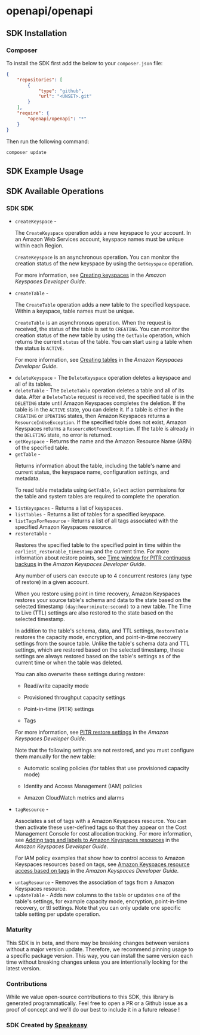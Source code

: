 # openapi/openapi

<!-- Start SDK Installation -->
## SDK Installation

### Composer

To install the SDK first add the below to your `composer.json` file:

```json
{
    "repositories": [
        {
            "type": "github",
            "url": "<UNSET>.git"
        }
    ],
    "require": {
        "openapi/openapi": "*"
    }
}
```

Then run the following command:

```bash
composer update
```
<!-- End SDK Installation -->

## SDK Example Usage
<!-- Start SDK Example Usage -->

<!-- End SDK Example Usage -->

<!-- Start SDK Available Operations -->
## SDK Available Operations

### SDK SDK

* `createKeyspace` - <p>The <code>CreateKeyspace</code> operation adds a new keyspace to your account. In an Amazon Web Services account, keyspace names must be unique within each Region.</p> <p> <code>CreateKeyspace</code> is an asynchronous operation. You can monitor the creation status of the new keyspace by using the <code>GetKeyspace</code> operation.</p> <p>For more information, see <a href="https://docs.aws.amazon.com/keyspaces/latest/devguide/working-with-keyspaces.html#keyspaces-create">Creating keyspaces</a> in the <i>Amazon Keyspaces Developer Guide</i>.</p>
* `createTable` - <p>The <code>CreateTable</code> operation adds a new table to the specified keyspace. Within a keyspace, table names must be unique.</p> <p> <code>CreateTable</code> is an asynchronous operation. When the request is received, the status of the table is set to <code>CREATING</code>. You can monitor the creation status of the new table by using the <code>GetTable</code> operation, which returns the current <code>status</code> of the table. You can start using a table when the status is <code>ACTIVE</code>.</p> <p>For more information, see <a href="https://docs.aws.amazon.com/keyspaces/latest/devguide/working-with-tables.html#tables-create">Creating tables</a> in the <i>Amazon Keyspaces Developer Guide</i>.</p>
* `deleteKeyspace` - The <code>DeleteKeyspace</code> operation deletes a keyspace and all of its tables. 
* `deleteTable` - The <code>DeleteTable</code> operation deletes a table and all of its data. After a <code>DeleteTable</code> request is received, the specified table is in the <code>DELETING</code> state until Amazon Keyspaces completes the deletion. If the table is in the <code>ACTIVE</code> state, you can delete it. If a table is either in the <code>CREATING</code> or <code>UPDATING</code> states, then Amazon Keyspaces returns a <code>ResourceInUseException</code>. If the specified table does not exist, Amazon Keyspaces returns a <code>ResourceNotFoundException</code>. If the table is already in the <code>DELETING</code> state, no error is returned.
* `getKeyspace` - Returns the name and the Amazon Resource Name (ARN) of the specified table.
* `getTable` - <p>Returns information about the table, including the table's name and current status, the keyspace name, configuration settings, and metadata.</p> <p>To read table metadata using <code>GetTable</code>, <code>Select</code> action permissions for the table and system tables are required to complete the operation.</p>
* `listKeyspaces` - Returns a list of keyspaces.
* `listTables` - Returns a list of tables for a specified keyspace.
* `listTagsForResource` - Returns a list of all tags associated with the specified Amazon Keyspaces resource.
* `restoreTable` - <p>Restores the specified table to the specified point in time within the <code>earliest_restorable_timestamp</code> and the current time. For more information about restore points, see <a href="https://docs.aws.amazon.com/keyspaces/latest/devguide/PointInTimeRecovery_HowItWorks.html#howitworks_backup_window"> Time window for PITR continuous backups</a> in the <i>Amazon Keyspaces Developer Guide</i>.</p> <p>Any number of users can execute up to 4 concurrent restores (any type of restore) in a given account.</p> <p>When you restore using point in time recovery, Amazon Keyspaces restores your source table's schema and data to the state based on the selected timestamp <code>(day:hour:minute:second)</code> to a new table. The Time to Live (TTL) settings are also restored to the state based on the selected timestamp.</p> <p>In addition to the table's schema, data, and TTL settings, <code>RestoreTable</code> restores the capacity mode, encryption, and point-in-time recovery settings from the source table. Unlike the table's schema data and TTL settings, which are restored based on the selected timestamp, these settings are always restored based on the table's settings as of the current time or when the table was deleted.</p> <p>You can also overwrite these settings during restore:</p> <ul> <li> <p>Read/write capacity mode</p> </li> <li> <p>Provisioned throughput capacity settings</p> </li> <li> <p>Point-in-time (PITR) settings</p> </li> <li> <p>Tags</p> </li> </ul> <p>For more information, see <a href="https://docs.aws.amazon.com/keyspaces/latest/devguide/PointInTimeRecovery_HowItWorks.html#howitworks_backup_settings">PITR restore settings</a> in the <i>Amazon Keyspaces Developer Guide</i>.</p> <p>Note that the following settings are not restored, and you must configure them manually for the new table:</p> <ul> <li> <p>Automatic scaling policies (for tables that use provisioned capacity mode)</p> </li> <li> <p>Identity and Access Management (IAM) policies</p> </li> <li> <p>Amazon CloudWatch metrics and alarms</p> </li> </ul>
* `tagResource` - <p>Associates a set of tags with a Amazon Keyspaces resource. You can then activate these user-defined tags so that they appear on the Cost Management Console for cost allocation tracking. For more information, see <a href="https://docs.aws.amazon.com/keyspaces/latest/devguide/tagging-keyspaces.html">Adding tags and labels to Amazon Keyspaces resources</a> in the <i>Amazon Keyspaces Developer Guide</i>.</p> <p>For IAM policy examples that show how to control access to Amazon Keyspaces resources based on tags, see <a href="https://docs.aws.amazon.com/keyspaces/latest/devguide/security_iam_id-based-policy-examples-tags">Amazon Keyspaces resource access based on tags</a> in the <i>Amazon Keyspaces Developer Guide</i>.</p>
* `untagResource` - Removes the association of tags from a Amazon Keyspaces resource.
* `updateTable` - Adds new columns to the table or updates one of the table's settings, for example capacity mode, encryption, point-in-time recovery, or ttl settings. Note that you can only update one specific table setting per update operation.
<!-- End SDK Available Operations -->

### Maturity

This SDK is in beta, and there may be breaking changes between versions without a major version update. Therefore, we recommend pinning usage
to a specific package version. This way, you can install the same version each time without breaking changes unless you are intentionally
looking for the latest version.

### Contributions

While we value open-source contributions to this SDK, this library is generated programmatically.
Feel free to open a PR or a Github issue as a proof of concept and we'll do our best to include it in a future release !

### SDK Created by [Speakeasy](https://docs.speakeasyapi.dev/docs/using-speakeasy/client-sdks)

